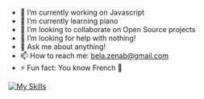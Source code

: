 - 🔭 I’m currently working on Javascript
- 🌱 I’m currently learning piano
- 👯 I’m looking to collaborate on Open Source projects
- 🤔 I’m looking for help with nothing!
- 💬 Ask me about anything!
- 📫 How to reach me: bela.zenab@gmail.com
- ⚡ Fun fact: You know French 🗼

[![My Skills](https://skillicons.dev/icons?i=aws,astro,discord,electron,firebase,figma,gitlab,github,javascript,mysql,linkedin,python,vscode,html,css,react,express,nodejs,mongo,docker,git,styledcomponents,instagram,fastapi,rocket,sass,twitter,ruby&perline=10)](https://skillicons.dev)
